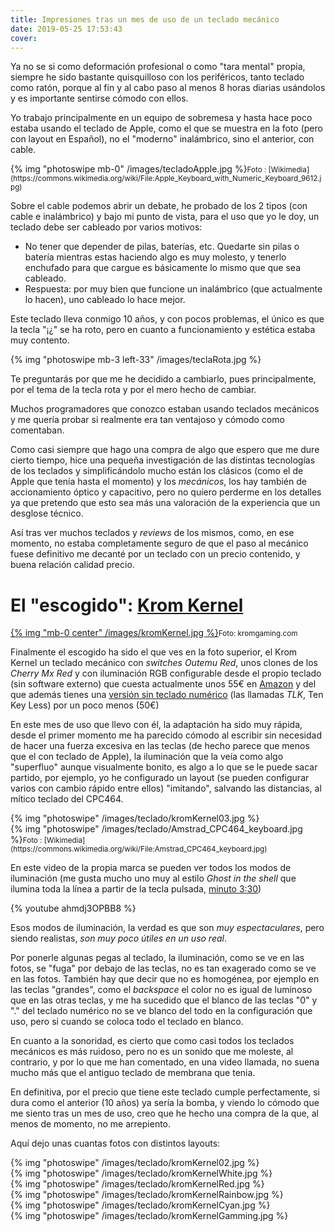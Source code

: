 ```yaml
---
title: Impresiones tras un mes de uso de un teclado mecánico
date: 2019-05-25 17:53:43
cover:
---
```

Ya no se si como deformación profesional o como "tara mental" propia, siempre he sido bastante quisquilloso con los periféricos, tanto teclado como ratón, porque al fin y al cabo paso al menos 8 horas diarias usándolos y es importante sentirse cómodo con ellos.

Yo trabajo principalmente en un equipo de sobremesa y hasta hace poco estaba usando el teclado de Apple, como el que se muestra en la foto (pero con layout en Español), no el "moderno" inalámbrico, sino el anterior, con cable.

<div class="mb-3 right-50">
{% img "photoswipe mb-0" /images/tecladoApple.jpg %}<small>Foto : [Wikimedia](https://commons.wikimedia.org/wiki/File:Apple_Keyboard_with_Numeric_Keyboard_9612.jpg)</small>
</div>  

Sobre el cable podemos abrir un debate, he probado de los 2 tipos (con cable e inalámbrico) y bajo mi punto de vista, para el uso que yo le doy, un teclado debe ser cableado por varios motivos:
* No tener que depender de pilas, baterías, etc.
Quedarte sin pilas o batería mientras estas haciendo algo es muy molesto, y tenerlo enchufado para que cargue es básicamente lo mismo que que sea cableado.
* Respuesta: por muy bien que funcione un inalámbrico (que actualmente lo hacen), uno cableado lo hace mejor.

<div class="clearfix"></div>

Este teclado lleva conmigo 10 años, y con pocos problemas, el único es que la tecla "¡¿" se ha roto, pero en cuanto a funcionamiento y estética estaba muy contento.

{% img "photoswipe mb-3 left-33" /images/teclaRota.jpg %}

Te preguntarás por que me he decidido a cambiarlo, pues principalmente, por el tema de la tecla rota y por el mero hecho de cambiar.

Muchos programadores que conozco estaban usando teclados mecánicos y me quería probar si realmente era tan ventajoso y cómodo como comentaban.

Como casi siempre que hago una compra de algo que espero que me dure cierto tiempo, hice una pequeña investigación de las distintas tecnologías de los teclados y simplificándolo mucho están los clásicos (como el de Apple que tenía hasta el momento) y los *mecánicos*, los hay también de accionamiento óptico y capacitivo, pero no quiero perderme en los detalles ya que pretendo que esto sea más una valoración de la experiencia que un desglose técnico.

Así tras ver muchos teclados y _reviews_ de los mismos, como, en ese momento, no estaba completamente seguro de que el paso al mecánico fuese definitivo me decanté por un teclado con un precio contenido, y buena relación calidad precio.
<div class="clearfix"></div>

# El "escogido": [Krom Kernel](https://amzn.to/2W4H0Xb)
 
[{% img "mb-0 center" /images/kromKernel.jpg %}](https://amzn.to/2W4H0Xb)<small>Foto: kromgaming.com</small>

Finalmente el escogido ha sido el que ves en la foto superior, el Krom Kernel un teclado mecánico con _switches_ *Outemu Red*, unos clones de los _Cherry Mx Red_ y con iluminación RGB configurable desde el propio teclado (sin software externo) que cuesta actualmente unos 55€ en [Amazon](https://amzn.to/2W4H0Xb) y del que además tienes una [versión sin teclado numérico](https://amzn.to/2WnkesR) (las llamadas _TLK_, Ten Key Less) por un poco menos (50€)

En este mes de uso que llevo con él, la adaptación ha sido muy rápida, desde el primer momento me ha parecido cómodo al escribir sin necesidad de hacer una fuerza excesiva en las teclas (de hecho parece que menos que el con teclado de Apple), la iluminación que la veía como algo "superfluo" aunque visualmente bonito, es algo a lo que se le puede sacar partido, por ejemplo, yo he configurado un layout (se pueden configurar varios con cambio rápido entre ellos) "imitando", salvando las distancias, al mítico teclado del CPC464.

<div class="left-50">
{% img "photoswipe" /images/teclado/kromKernel03.jpg %}
</div>

<div class="right-50">
{% img "photoswipe" /images/teclado/Amstrad_CPC464_keyboard.jpg %}<small>Foto : [Wikimedia](https://commons.wikimedia.org/wiki/File:Amstrad_CPC464_keyboard.jpg)</small>
</div>
<div class="clearfix"></div>

En este video de la propia marca se pueden ver todos los modos de iluminación (me gusta mucho uno muy al estilo _Ghost in the shell_ que ilumina toda la línea a partir de la tecla pulsada, [minuto 3:30](https://youtu.be/ahmdj3OPBB8?t=210))

{% youtube ahmdj3OPBB8 %}

Esos modos de iluminación, la verdad es que son *muy espectaculares*, pero siendo realistas, *son muy poco útiles en un uso real*.

Por ponerle algunas pegas al teclado, la iluminación, como se ve en las fotos, se "fuga" por debajo de las teclas, no es tan exagerado como se ve en las fotos. También hay que decir que no es homogénea, por ejemplo en las teclas "grandes", como el _backspace_ el color no es igual de luminoso que en las otras teclas, y me ha sucedido que el blanco de las teclas "0" y "." del teclado numérico no se ve blanco del todo en la configuración que uso, pero si cuando se coloca todo el teclado en blanco.

En cuanto a la sonoridad, es cierto que como casi todos los teclados mecánicos es más ruidoso, pero no es un sonido que me moleste, al contrario, y por lo que me han comentado, en una video llamada, no suena mucho más que el antiguo teclado de membrana que tenia.

En definitiva, por el precio que tiene este teclado cumple perfectamente, si dura como el anterior (10 años) ya sería la bomba, y viendo lo cómodo que me siento tras un mes de uso, creo que he hecho una compra de la que, al menos de momento, no me arrepiento.

Aquí dejo unas cuantas fotos con distintos layouts:

<div class="left-33">
  {% img "photoswipe" /images/teclado/kromKernel02.jpg %}
</div>

<div class="left-33">
  {% img "photoswipe" /images/teclado/kromKernelWhite.jpg %}
</div>

<div class="left-33">
  {% img "photoswipe" /images/teclado/kromKernelRed.jpg %}
</div>
<div class="clearfix"></div>

<div class="left-33">
  {% img "photoswipe" /images/teclado/kromKernelRainbow.jpg %}
</div>

<div class="left-33">
  {% img "photoswipe" /images/teclado/kromKernelCyan.jpg %}
</div>

<div class="left-33">
  {% img "photoswipe" /images/teclado/kromKernelGamming.jpg %}
</div>
<div class="clearfix"></div>
